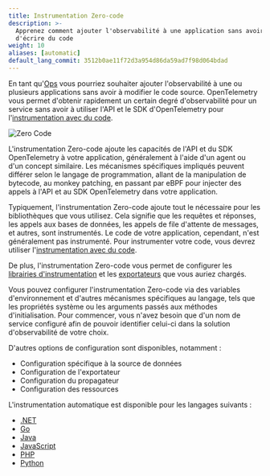 ```yaml
---
title: Instrumentation Zero-code
description: >-
  Apprenez comment ajouter l'observabilité à une application sans avoir besoin
  d'écrire du code
weight: 10
aliases: [automatic]
default_lang_commit: 3512b0ae11f72d3a954d86da59ad7f98d064bdad
---
```


En tant qu'[Ops](/docs/getting-started/ops/) vous pourriez souhaiter ajouter
l'observabilité à une ou plusieurs applications sans avoir à modifier le code
source. OpenTelemetry vous permet d'obtenir rapidement un certain degré
d'observabilité pour un service sans avoir à utiliser l'API et le SDK
d'OpenTelemetry pour
l'[instrumentation avec du code](/docs/concepts/instrumentation/code-based).

![Zero Code](./zero-code.svg)

L'instrumentation Zero-code ajoute les capacités de l'API et du SDK
OpenTelemetry à votre application, généralement à l'aide d'un agent ou d'un
concept similaire. Les mécanismes spécifiques impliqués peuvent différer selon
le langage de programmation, allant de la manipulation de bytecode, au monkey
patching, en passant par eBPF pour injecter des appels à l'API et au SDK
OpenTelemetry dans votre application.

Typiquement, l'instrumentation Zero-code ajoute tout le nécessaire pour les
bibliothèques que vous utilisez. Cela signifie que les requêtes et réponses, les
appels aux bases de données, les appels de file d'attente de messages, et
autres, sont instrumentés. Le code de votre application, cependant, n'est
généralement pas instrumenté. Pour instrumenter votre code, vous devrez utiliser
l'[instrumentation avec du code](/docs/concepts/instrumentation/code-based).

De plus, l'instrumentation Zero-code vous permet de configurer les
[librairies d'instrumentation](/docs/concepts/instrumentation/libraries) et les
[exportateurs](/docs/concepts/components/#exporters) que vous auriez chargés.

Vous pouvez configurer l'instrumentation Zero-code via des variables
d'environnement et d'autres mécanismes spécifiques au langage, tels que les
propriétés système ou les arguments passés aux méthodes d'initialisation. Pour
commencer, vous n'avez besoin que d'un nom de service configuré afin de
pouvoir
identifier celui-ci dans la solution d'observabilité de votre choix.

D'autres options de configuration sont disponibles, notamment :

- Configuration spécifique à la source de données
- Configuration de l'exportateur
- Configuration du propagateur
- Configuration des ressources

L'instrumentation automatique est disponible pour les langages suivants :

- [.NET](/docs/zero-code/dotnet/)
- [Go](/docs/zero-code/go)
- [Java](/docs/zero-code/java/)
- [JavaScript](/docs/zero-code/js/)
- [PHP](/docs/zero-code/php/)
- [Python](/docs/zero-code/python/)
